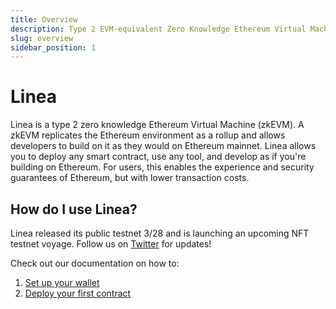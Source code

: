 ```yaml
---
title: Overview
description: Type 2 EVM-equivalent Zero Knowledge Ethereum Virtual Machine
slug: overview
sidebar_position: 1
---
```


# Linea

Linea is a type 2 zero knowledge Ethereum Virtual Machine (zkEVM). A zkEVM replicates the Ethereum environment as a rollup and allows developers to build on it as they would on Ethereum mainnet. Linea allows you to deploy any smart contract, use any tool, and develop as if you're building on Ethereum. For users, this enables the experience and security guarantees of Ethereum, but with lower transaction costs.

## How do I use Linea?

Linea released its public testnet 3/28 and is launching an upcoming NFT testnet voyage. Follow us on [Twitter](https://twitter.com/lineabuild) for updates!

Check out our documentation on how to:

1. [Set up your wallet](./use-linea/set-up-your-wallet.md)
2. [Deploy your first contract](./developers/quickstart/)

